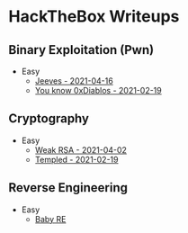 # HackTheBox Writeups
## Binary Exploitation (Pwn)
* Easy
  * [Jeeves - 2021-04-16](./hackthebox/pwn/jeeves.md)
  * [You know 0xDiablos - 2021-02-19](./hackthebox/pwn/0xDiablos/You_Know_0xDiablos.md)

## Cryptography
* Easy
  * [Weak RSA - 2021-04-02](./hackthebox/cryptography/weak_rsa/weak_rsa.md)
  * [Templed - 2021-02-19](./hackthebox/cryptography/Templed/Templed.md)

## Reverse Engineering
* Easy
  * [Baby RE](./hackthebox/reversing/BabyRE/BabyRE.md)

